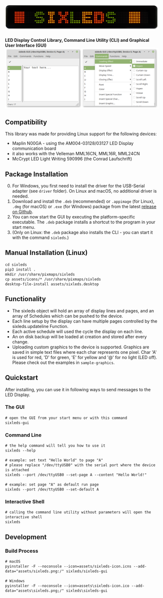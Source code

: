 # ![sixleds](assets/icons/sixleds-big.png)
**LED Display Control Library, Command Line Utility (CLI) and Graphical User Interface (GUI)**
![Screenshot](.github/screenshot.png)

## Compatibility
This library was made for providing Linux support for the following devices:
- Maplin N00GA - using the AM004-03128/03127 LED Display communication board
- it also works with the Velleman MML16CN, MML16R, MML24CN
- McCrypt LED Light Writing 590996 (the Conrad Laufschrift)

## Package Installation
0. For Windows, you first need to install the driver for the USB-Serial adapter (see `driver` folder). On Linux and macOS, no additional driver is needed.
1. Download and install the `.deb` (recommended) or `.appimage` (for Linux), `.dmg` (for macOS) or `.exe` (for Windows) package from the latest [release on Github](https://github.com/schorschii/sixleds/releases).
2. You can now start the GUI by executing the platform-specific executable. The `.deb` package installs a shortcut to the program in your start menu.
3. (Only on Linux: the `.deb` package also installs the CLI - you can start it with the command `sixleds`.)

## Manual Installation (Linux)
```
cd sixleds
pip3 install .
mkdir /usr/share/pixmaps/sixleds
cp assets/icons/* /usr/share/pixmaps/sixleds
desktop-file-install assets/sixleds.desktop
```

## Functionality
- The sixleds object will hold an array of display lines and pages, and an array of Schedules which can be pushed to the device.
- Each line setup by the display can have multiple pages controlled by the sixleds.updateline Function.
- Each active schedule will used the cycle the display on each line.
- An on disk backup will be loaded at creation and stored after every change.
- Uploading custom graphics to the device is supported. Graphics are saved in simple text files where each char represents one pixel. Char 'A' is used for red, 'D' for green, 'E' for yellow and '@' for no light (LED off). Please check out the examples in `sample-graphics`.

## Quickstart
After installing, you can use it in following ways to send messages to the LED Display.

### The GUI
```
# open the GUI from your start menu or with this command
sixleds-gui
```

### Command Line
```
# the help command will tell you how to use it
sixleds --help

# example: set text "Hello World" to page "A"
# please replace "/dev/ttyUSB0" with the serial port where the device is attached
sixleds --port /dev/ttyUSB0 --set-page A --content "Hello World!"

# example: set page "A" as default run page
sixleds --port /dev/ttyUSB0 --set-default A
```

### Interactive Shell
```
# calling the command line utility without parameters will open the interactive shell
sixleds
```

## Development
### Build Process
```
# macOS
pyinstaller -F --noconsole --icon=assets/sixleds-icon.icns --add-data="assets/sixleds.png:/" sixleds/sixleds-gui

# Windows
pyinstaller -F --noconsole --icon=assets\sixleds-icon.ico --add-data="assets\sixleds.png;/" sixleds\sixleds-gui
```
